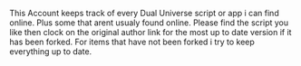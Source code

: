 This Account keeps track of every Dual Universe script or app i can find online. Plus some that arent usualy found online. Please find the script you like then clock on the original author link for the most up to date version if it has been forked. For items that have not been forked i try to keep everything up to date.
